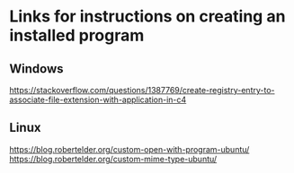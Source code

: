 # Links for instructions on creating an installed program

## Windows 
https://stackoverflow.com/questions/1387769/create-registry-entry-to-associate-file-extension-with-application-in-c4

## Linux
https://blog.robertelder.org/custom-open-with-program-ubuntu/
https://blog.robertelder.org/custom-mime-type-ubuntu/

